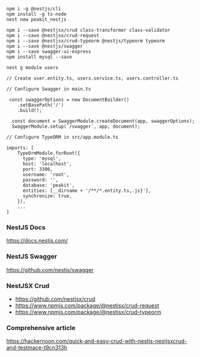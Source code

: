 ```
npm i -g @nestjs/cli
npm install -g ts-node
nest new peakit_nestjs

npm i --save @nestjsx/crud class-transformer class-validator
npm i --save @nestjsx/crud-request
npm i --save @nestjsx/crud-typeorm @nestjs/typeorm typeorm
npm i --save @nestjs/swagger
npm i --save swagger-ui-express
npm install mysql --save

nest g module users
```

```
// Create user.entity.ts, users.service.ts, users.controller.ts
```

```
// Configure Swagger in main.ts

 const swaggerOptions = new DocumentBuilder()
    .setBasePath('/')
    .build();

  const document = SwaggerModule.createDocument(app, swaggerOptions);
  SwaggerModule.setup(`/swagger`, app, document);

```

```
// Configure TypeORM in src/app.module.ts

imports: [
    TypeOrmModule.forRoot({
      type: 'mysql',
      host: 'localhost',
      port: 3306,
      username: 'root',
      password: '',
      database: 'peakit',
      entities: [__dirname + '/**/*.entity.ts,.js}'],
      synchronize: true,
    }),
    ...
]
```

### NestJS Docs
https://docs.nestjs.com/

### NestJS Swagger
https://github.com/nestjs/swagger

### NestJSX Crud
* https://github.com/nestjsx/crud
* https://www.npmjs.com/package/@nestjsx/crud-request
* https://www.npmjs.com/package/@nestjsx/crud-typeorm

### Comprehensive article
https://hackernoon.com/quick-and-easy-crud-with-nestjs-nestjsxcrud-and-testmace-t9cn313h

